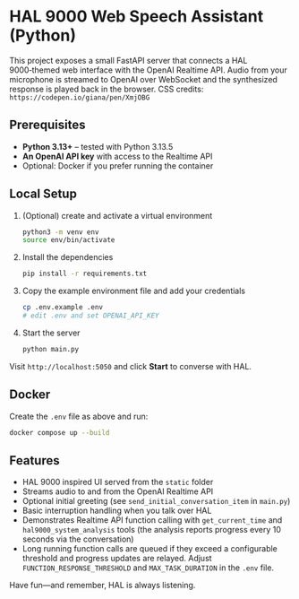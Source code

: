 # HAL 9000 Web Speech Assistant (Python)

This project exposes a small FastAPI server that connects a HAL 9000‑themed web interface with the OpenAI Realtime API.
Audio from your microphone is streamed to OpenAI over WebSocket and the synthesized response is played back in the browser.
CSS credits: `https://codepen.io/giana/pen/XmjOBG`

## Prerequisites

- **Python 3.13+** – tested with Python 3.13.5
- **An OpenAI API key** with access to the Realtime API
- Optional: Docker if you prefer running the container

## Local Setup

1. (Optional) create and activate a virtual environment
   ```bash
   python3 -m venv env
   source env/bin/activate
   ```
2. Install the dependencies
   ```bash
   pip install -r requirements.txt
   ```
3. Copy the example environment file and add your credentials
   ```bash
   cp .env.example .env
   # edit .env and set OPENAI_API_KEY
   ```
4. Start the server
   ```bash
   python main.py
   ```

Visit `http://localhost:5050` and click **Start** to converse with HAL.

## Docker

Create the `.env` file as above and run:
```bash
docker compose up --build
```

## Features

- HAL 9000 inspired UI served from the `static` folder
- Streams audio to and from the OpenAI Realtime API
- Optional initial greeting (see `send_initial_conversation_item` in `main.py`)
- Basic interruption handling when you talk over HAL
- Demonstrates Realtime API function calling with `get_current_time`
  and `hal9000_system_analysis` tools (the analysis reports progress
  every 10 seconds via the conversation)
- Long running function calls are queued if they exceed a
  configurable threshold and progress updates are relayed. Adjust
  `FUNCTION_RESPONSE_THRESHOLD` and `MAX_TASK_DURATION` in the `.env`
  file.

Have fun—and remember, HAL is always listening.
